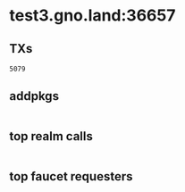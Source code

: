 # test3.gno.land:36657

## TXs
```
5079
```

## addpkgs
```
```

## top realm calls
```
```

## top faucet requesters
```
```

